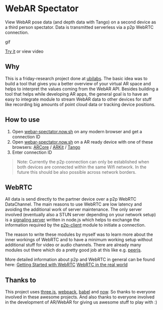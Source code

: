 # WebAR Spectator

  View WebAR pose data (and depth data with Tango) on a second device as a third person spectator. Data is transmitted serverless via a p2p WebRTC connection.

  gif

  [Try it](https://webar-spectator.now.sh) or view video

## Why

  This is a friday-research project done at [ubilabs](https://www.ubilabs.net). The basic idea was to build a tool that gives you a better overview of your virtual AR space and helps to interpret the values coming from the WebAR API. Besides building a tool that helps while developing AR apps, the general goal is to have an easy to integrate module to stream WebAR data to other devices for stuff like recording big amounts of point cloud data or tracking device positions.

## How to use

  1. Open [webar-spectator.now.sh](https://webar-spectator.now.sh) on any modern browser and get a connection ID
  2. Open [webar-spectator.now.sh](https://webar-spectator.now.sh) on a AR ready device with one of these browsers: [ARCore](https://github.com/google-ar/WebARonARCore) / [ARKit](https://github.com/google-ar/WebARonARKit) / [Tango](https://github.com/google-ar/WebARonTango)
  3. Enter connection ID

  > Note: Currently the p2p connection can only be established when both devices are connected within the same Wifi network. In the future this should be also possible across network borders.

## WebRTC
  All data is send directly to the partner device over a p2p WebRTC DataChannel. The main reasons to use WebRTC are low latency and avoiding the additional work of server maintenance.
  The only server involved (eventually also a STUN server depending on your network setup) is a [signaling server](https://github.com/pwambach/p2p-signaling-server) written in node.js which helps to exchange the information required by the [p2p-client](https://github.com/pwambach/p2p-client) module to initiate a connection.

  The reason to write these modules by myself was to learn more about the inner workings of WebRTC and to have a minimum working setup without additional stuff for video or audio channels. There are already many modules out there which do a pretty good job at this like e.g. [peerjs](https://github.com/peers/peerjs).

  More detailed information about p2p and WebRTC in general can be found here:
  [Getting Started with WebRTC](https://www.html5rocks.com/en/tutorials/webrtc/basics/)
  [WebRTC in the real world](https://www.html5rocks.com/en/tutorials/webrtc/infrastructure)

## Thanks to

This project uses [three.js](https://threejs.org/), [webpack](https://github.com/webpack/webpack), [babel](https://github.com/babel/babel) and [now](https://zeit.co/now). So thanks to everyone involved in these awesome projects.
And also thanks to everyone involved in the development of AR/WebAR for giving us awesome stuff to play with :)

